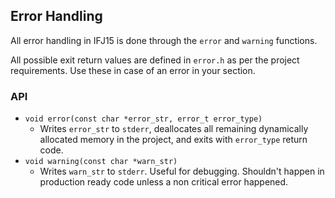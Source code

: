 ## Error Handling

All error handling in IFJ15 is done through the `error` and `warning` functions.

All possible exit return values are defined in `error.h` as per the project requirements. Use these in case of an error in your section.

### API

- `void error(const char *error_str, error_t error_type)`
  - Writes `error_str` to `stderr`, deallocates all remaining dynamically allocated memory in the project, and exits with `error_type` return code.
- `void warning(const char *warn_str)`
  - Writes `warn_str` to `stderr`. Useful for debugging. Shouldn't happen in production ready code unless a non critical error happened.
